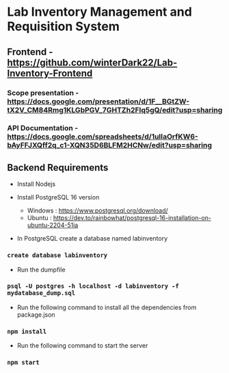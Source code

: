 # Lab Inventory Management and Requisition System

## Frontend - https://github.com/winterDark22/Lab-Inventory-Frontend

### Scope presentation - https://docs.google.com/presentation/d/1F__BGtZW-tX2V_CM84Rmg1KLGbPGV_7GHTZh2FIq5gQ/edit?usp=sharing

### API Documentation - https://docs.google.com/spreadsheets/d/1ulIaOrfKW6-bAyFFJXQff2q_c1-XQN35D6BLFM2HCNw/edit?usp=sharing

## Backend Requirements

- Install Nodejs

- Install PostgreSQL 16 version
    - Windows : https://www.postgresql.org/download/
    - Ubuntu : https://dev.to/rainbowhat/postgresql-16-installation-on-ubuntu-2204-51ia

- In PostgreSQL create a database named labinventory

### `create database labinventory`

- Run the dumpfile

### `psql -U postgres -h localhost -d labinventory -f mydatabase_dump.sql`

- Run the following command to install all the dependencies from package.json

### `npm install`

- Run the following command to start the server

### `npm start`
